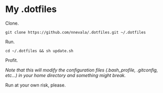 
My .dotfiles
============

Clone.

    git clone https://github.com/nnevala/.dotfiles.git ~/.dotfiles

Run.

    cd ~/.dotfiles && sh update.sh

Profit.

*Note that this will modify the configuration files (.bash_profile, .gitconfig, etc...) in your home directory and something might break.*

Run at your own risk, please.

